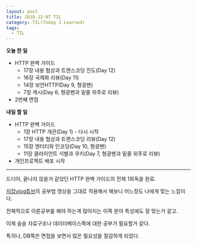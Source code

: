 ```yaml
---
layout: post
title: 2018-12-07 TIL
category: TIL(Today I Learned)
tags:
  - TIL
---
```




**오늘 한 일**

- HTTP 완벽 가이드
  - 17장 내용 협상과 트랜스코딩 진도(Day 12)
  - 16장 국제화 리뷰(Day 11)
  - 14장 보안HTTP(Day 9, 형광펜)
  - 7장 캐시(Day 6, 형광펜과 밑줄 위주로 리뷰)
- 2번째 면접



**내일 할 일**

- HTTP 완벽 가이드
  - 1장 HTTP 개관(Day 1) - 다시 시작
  - 17장 내용 협상과 트랜스코딩 리뷰(Day 12)
  - 15장 엔터티와 인코딩(Day 10, 형광펜)
  - 11장 클라이언트 식별과 쿠키(Day 7, 형광펜과 밑줄 위주로 리뷰)
- 개인프로젝트 배포 시작

---

드디어, 끝나지 않을거 같았던 HTTP 완벽 가이드의 전체 1회독을 완료.

[지잡vlog튜브](https://www.youtube.com/channel/UCvM5JKYxej9DF4Knsx7u8jQ)의 공부법 영상을 그대로 적용해서 해보니 어느정도 나에게 맞는 느낌이다.

전체적으로 이론공부를 해야 하는게 많아지는 이쪽 분야 특성에도 잘 맞는거 같고.

이제 슬슬 자료구조나 데이터베이스쪽에 대한 공부가 필요할거 같다.

특히나, DB쪽은 면접을 보면서 많은 필요성을 절감하게 되었다.

